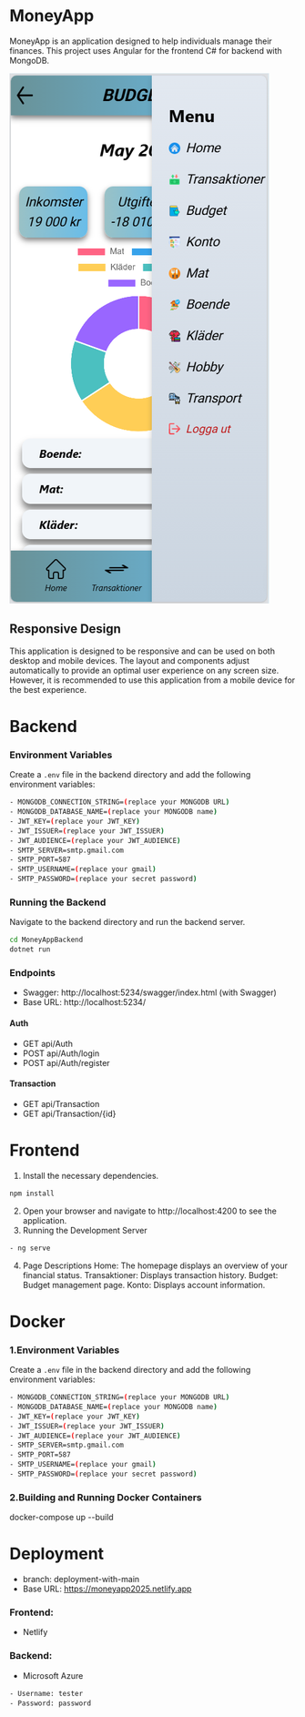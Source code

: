 # MoneyApp

MoneyApp is an application designed to help individuals manage their finances. This project uses Angular for the frontend C# for backend with MongoDB.

![MoneyApp Screenshot](./moneyApp.png)

## Responsive Design

This application is designed to be responsive and can be used on both desktop and mobile devices. The layout and components adjust automatically to provide an optimal user experience on any screen size. However, it is recommended to use this application from a mobile device for the best experience.


# Backend

### Environment Variables
Create a `.env` file in the backend directory and add the following environment variables:
```bash
- MONGODB_CONNECTION_STRING=(replace your MONGODB URL)
- MONGODB_DATABASE_NAME=(replace your MONGODB name)
- JWT_KEY=(replace your JWT_KEY)
- JWT_ISSUER=(replace your JWT_ISSUER)
- JWT_AUDIENCE=(replace your JWT_AUDIENCE)
- SMTP_SERVER=smtp.gmail.com
- SMTP_PORT=587
- SMTP_USERNAME=(replace your gmail)
- SMTP_PASSWORD=(replace your secret password)
```
### Running the Backend

Navigate to the backend directory and run the backend server.

```bash
cd MoneyAppBackend
dotnet run
```

### Endpoints
- Swagger: http://localhost:5234/swagger/index.html (with Swagger)
- Base URL: http://localhost:5234/
#### Auth
- GET api/Auth
- POST api/Auth/login
- POST api/Auth/register

#### Transaction
- GET api/Transaction
- GET api/Transaction/{id}


# Frontend

1. Install the necessary dependencies.
```bash
npm install
```
2. Open your browser and navigate to http://localhost:4200 to see the application.
3. Running the Development Server
```bash
- ng serve
```
4. Page Descriptions
Home: The homepage displays an overview of your financial status.
Transaktioner: Displays transaction history.
Budget: Budget management page.
Konto: Displays account information.


# Docker
### 1.Environment Variables
Create a `.env` file in the backend directory and add the following environment 
variables:
```bash
- MONGODB_CONNECTION_STRING=(replace your MONGODB URL)
- MONGODB_DATABASE_NAME=(replace your MONGODB name)
- JWT_KEY=(replace your JWT_KEY)
- JWT_ISSUER=(replace your JWT_ISSUER)
- JWT_AUDIENCE=(replace your JWT_AUDIENCE)
- SMTP_SERVER=smtp.gmail.com
- SMTP_PORT=587
- SMTP_USERNAME=(replace your gmail)
- SMTP_PASSWORD=(replace your secret password)
```
### 2.Building and Running Docker Containers
docker-compose up --build


# Deployment
- branch: deployment-with-main
- Base URL: https://moneyapp2025.netlify.app
### Frontend:
- Netlify
### Backend: 
- Microsoft Azure

```bash
- Username: tester
- Password: password
```
